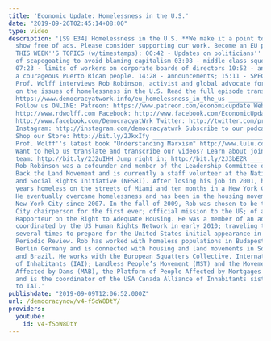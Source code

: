 ```yaml
---
title: 'Economic Update: Homelessness in the U.S.'
date: "2019-09-26T02:45:14+08:00"
type: video
description: '[S9 E34] Homelessness in the U.S. **We make it a point to provide the
  show free of ads. Please consider supporting our work. Become an EU patron on Patreon: https://www.patreon.com/economicupdate
  THIS WEEK''S TOPICS (w/timestamps): 00:42 - Updates on politicians'' "blame game"
  of scapegoating to avoid blaming capitalism 03:08 - middle class squeezed by prices
  07:23 - limits of workers on corporate boards of directors 10:52 - and lessons from
  a courageous Puerto Rican people. 14:28 - announcements; 15:11 - SPECIAL GUEST:
  Prof. Wolff interviews Rob Robinson, activist and global advocate for the homeless
  on the issues of homelessness in the U.S. Read the full episode transcript here:
  https://www.democracyatwork.info/eu_homelessness_in_the_us ___________________________________________________________________
  Follow us ONLINE: Patreon: https://www.patreon.com/economicupdate Websites: http://www.democracyatwork.info/economicupdate
  http://www.rdwolff.com Facebook: http://www.facebook.com/EconomicUpdate http://www.facebook.com/RichardDWolff
  http://www.facebook.com/DemocracyatWrk Twitter: http://twitter.com/profwolff http://twitter.com/democracyatwrk
  Instagram: http://instagram.com/democracyatwrk Subscribe to our podcast: http://economicupdate.libsyn.com
  Shop our Store: http://bit.ly/2JkxIfy ________________________________________________________________
  Prof. Wolff''s latest book "Understanding Marxism" http://www.lulu.com/spotlight/democracyatwork
  Want to help us translate and transcribe our videos? Learn about joining our translation
  team: http://bit.ly/2J2uIHH Jump right in: http://bit.ly/2J3bEZR ________________________________________________________________
  Rob Robinson was a cofounder and member of the Leadership Committee of the Take
  Back the Land Movement and is currently a staff volunteer at the National Economic
  and Social Rights Initiative (NESRI). After losing his job in 2001, he spent two
  years homeless on the streets of Miami and ten months in a New York City shelter.
  He eventually overcame homelessness and has been in the housing movement based in
  New York City since 2007. In the fall of 2009, Rob was chosen to be the New York
  City chairperson for the first ever; official mission to the US; of a UN Special
  Rapporteur on the Right to Adequate Housing. He was a member of an advance team
  coordinated by the US Human Rights Network in early 2010; traveling to Geneva Switzerland
  several times to prepare for the United States initial appearance in the Universal
  Periodic Review. Rob has worked with homeless populations in Budapest Hungary and
  Berlin Germany and is connected with housing and land movements in South Africa
  and Brazil. He works with the European Squatters Collective, International Alliance
  of Inhabitants (IAI); Landless People’s Movement (MST) and the Movement of People
  Affected by Dams (MAB), the Platform of People Affected by Mortgages in Spain (PAH)
  and is the coordinator of the USA Canada Alliance of Inhabitants sister organization
  to IAI.'
publishdate: "2019-09-09T12:06:52.000Z"
url: /democracynow/v4-fSoW8DtY/
providers:
  youtube:
    id: v4-fSoW8DtY
---
```

